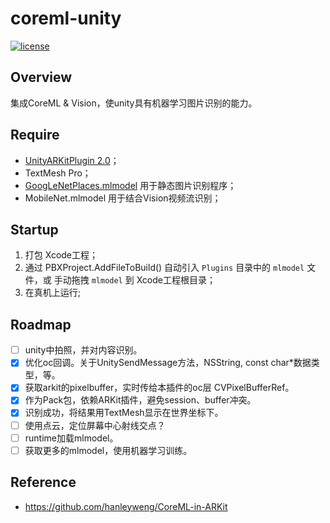 # coreml-unity

[![license](https://img.shields.io/badge/license-mit-red.svg)](https://github.com/brakmic/OpenCV/blob/master/LICENSE)

## Overview

集成CoreML & Vision，使unity具有机器学习图片识别的能力。

## Require

- [UnityARKitPlugin 2.0](https://bitbucket.org/Unity-Technologies/unity-arkit-plugin)；
- TextMesh Pro；
- [GoogLeNetPlaces.mlmodel](https://developer.apple.com/machine-learning/build-run-models/) 用于静态图片识别程序；
- MobileNet.mlmodel 用于结合Vision视频流识别；

## Startup

1. 打包 Xcode工程；
2. 通过 PBXProject.AddFileToBuild() 自动引入 ``Plugins`` 目录中的 ``mlmodel`` 文件，或 手动拖拽 ``mlmodel`` 到 Xcode工程根目录；
3. 在真机上运行;

## Roadmap

- [ ] unity中拍照，并对内容识别。
- [x] 优化oc回调。关于UnitySendMessage方法，NSString, const char*数据类型，等。
- [x] 获取arkit的pixelbuffer，实时传给本插件的oc层 CVPixelBufferRef。
- [x] 作为Pack包，依赖ARKit插件，避免session、buffer冲突。
- [x] 识别成功，将结果用TextMesh显示在世界坐标下。
- [ ] 使用点云，定位屏幕中心射线交点？
- [ ] runtime加载mlmodel。
- [ ] 获取更多的mlmodel，使用机器学习训练。

## Reference

- https://github.com/hanleyweng/CoreML-in-ARKit
